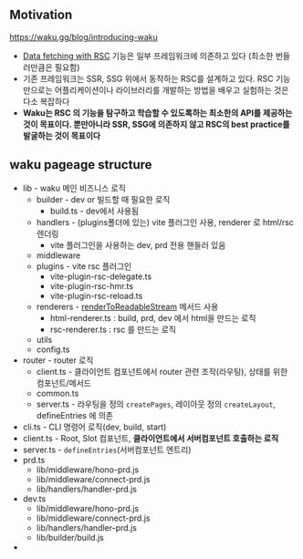 ## Motivation
https://waku.gg/blog/introducing-waku

- [Data fetching with RSC](Data%20fetching%20with%20RSC.md) 기능은 일부 프레임워크에 의존하고 있다 (최소한 번들러만큼은 필요함)
- 기존 프레임워크는 SSR, SSG 위에서 동작하는 RSC를 설계하고 있다. RSC 기능만으로는 어플리케이션이나 라이브러리를 개발하는 방법을 배우고 실험하는 것은 다소 복잡하다
- **Waku는 RSC 의 기능을 탐구하고 학습할 수 있도록하는 최소한의 API를 제공하는 것이 목표이다. 뿐만아니라 SSR, SSG에 의존하지 않고 RSC의 best practice를 발굴하는 것이 목표이다**

## waku pageage structure
- lib - waku 메인 비즈니스 로직
	- builder - dev or 빌드할 때 필요한 로직
		- build.ts - dev에서 사용됨
	- handlers - (plugins폴더에 있는) vite 플러그인 사용, renderer 로 html/rsc 렌더링
		- vite 플러그인을 사용하는 dev, prd 전용 핸들러 있음
	- middleware
	- plugins - vite rsc 플러그인
		- vite-plugin-rsc-delegate.ts
		- vite-plugin-rsc-hmr.ts
		- vite-plugin-rsc-reload.ts
	- renderers - [renderToReadableStream](https://react.dev/reference/react-dom/server/renderToReadableStream) 메서드 사용
		- html-renderer.ts : build, prd, dev 에서 html을 만드는 로직
		- rsc-renderer.ts : rsc 를 만드는 로직
	- utils
	- config.ts
- router - router 로직
	- client.ts - 클라이언트 컴포넌트에서 router 관련 조작(라우팅), 상태를 위한 컴포넌트/메서드
	- common.ts
	- server.ts - 라우팅을 정의 `createPages`, 레이아웃 정의 `createLayout`, defineEntries 에 의존
- cli.ts - CLI 명령어 로직(dev, build, start)
- client.ts - Root, Slot 컴포넌트, **클라이언트에서 서버컴포넌트 호출하는 로직**
- server.ts - `defineEntries`(서버컴포넌트 엔트리)
- prd.ts
	- lib/middleware/hono-prd.js
	- lib/middleware/connect-prd.js
	- lib/handlers/handler-prd.js
- dev.ts
	- lib/middleware/hono-prd.js
	- lib/middleware/connect-prd.js
	- lib/handlers/handler-prd.js
	- lib/builder/build.js
- 
